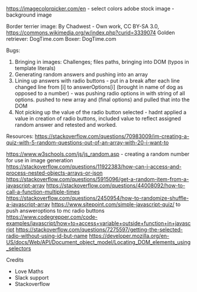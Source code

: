 https://imagecolorpicker.com/en - select colors
adobe stock image - background image


Border terrier image: By Chadwest - Own work, CC BY-SA 3.0, https://commons.wikimedia.org/w/index.php?curid=3339074
Golden retriever: DogTime.com
Boxer: DogTime.com


Bugs: 
1) Bringing in images: Challenges; files paths, bringing into DOM (typos in template literals)
2) Generating random answers and pushing into an array
3) Lining up answers with radio buttons - put in a break after each line changed line from [i] to answerOptions[i] (brought in name of dog as opposed to a number) - was pushing radio options in with string of all options. pushed to new array and (final options) and pulled that into the DOM
4) Not picking up the value of the radio button selected - hadnt applied a value in creation of radio buttons, included value to reflect assigned random answer and retested and worked.



Resources: 
https://stackoverflow.com/questions/70983009/im-creating-a-quiz-with-5-random-questions-out-of-an-array-with-20-i-want-to

https://www.w3schools.com/js/js_random.asp - creating a random number for use in image generation 
https://stackoverflow.com/questions/11922383/how-can-i-access-and-process-nested-objects-arrays-or-json
https://stackoverflow.com/questions/5915096/get-a-random-item-from-a-javascript-array
https://stackoverflow.com/questions/44008092/how-to-call-a-function-multiple-times
https://stackoverflow.com/questions/2450954/how-to-randomize-shuffle-a-javascript-array
https://www.sitepoint.com/simple-javascript-quiz/ to push answeroptions to mc radio buttons
https://www.codegrepper.com/code-examples/javascript/how+to+access+variable+outside+function+in+javascript
https://stackoverflow.com/questions/7275597/getting-the-selected-radio-without-using-id-but-name
https://developer.mozilla.org/en-US/docs/Web/API/Document_object_model/Locating_DOM_elements_using_selectors

Credits
 - Love Maths
 - Slack support
 - Stackoverflow
